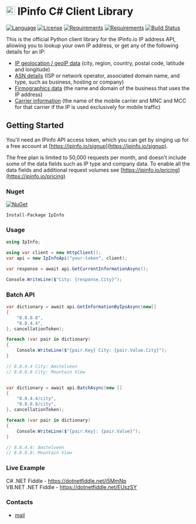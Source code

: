 # [<img src="https://ipinfo.io/static/ipinfo-small.svg" alt="IPinfo" width="24"/>](https://ipinfo.io/) IPinfo C# Client Library

[![Language](https://img.shields.io/badge/language-C%23-blue.svg?style=flat-square)](https://github.com/ipinfo/csharp/search?l=C%23&o=desc&s=&type=Code) 
[![License](https://img.shields.io/github/license/ipinfo/csharp.svg?label=License&maxAge=86400)](LICENSE) 
[![Requirements](https://img.shields.io/badge/Requirements-.NET%20Standard%202.0-blue.svg)](https://github.com/dotnet/standard/blob/master/docs/versions/netstandard2.0.md) 
[![Requirements](https://img.shields.io/badge/Requirements-.NET%20Framework%204.5-blue.svg)](https://github.com/dotnet/standard/blob/master/docs/versions/netstandard2.0.md) 
[![Build Status](https://github.com/ipinfo/csharp/workflows/.NET%20Core/badge.svg?branch=master)](https://github.com/ipinfo/csharp/actions?query=workflow%3A%22.NET+Core%22)

This is the official Python client library for the IPinfo.io IP address API, allowing you to lookup your own IP address, or get any of the following details for an IP:

 - [IP geolocation / geoIP data](https://ipinfo.io/ip-geolocation-api) (city, region, country, postal code, latitude and longitude)
 - [ASN details](https://ipinfo.io/asn-api) (ISP or network operator, associated domain name, and type, such as business, hosting or company)
 - [Firmographics data](https://ipinfo.io/ip-company-api) (the name and domain of the business that uses the IP address)
 - [Carrier information](https://ipinfo.io/ip-carrier-api) (the name of the mobile carrier and MNC and MCC for that carrier if the IP is used exclusively for mobile traffic)

## Getting Started

You'll need an IPinfo API access token, which you can get by singing up for a free account at [https://ipinfo.io/signup](https://ipinfo.io/signup).

The free plan is limited to 50,000 requests per month, and doesn't include some of the data fields such as IP type and company data. To enable all the data fields and additional request volumes see [https://ipinfo.io/pricing](https://ipinfo.io/pricing)

### Nuget

[![NuGet](https://img.shields.io/nuget/dt/IpInfo.svg?style=flat-square&label=IpInfo)](https://www.nuget.org/packages/IpInfo/)

```
Install-Package IpInfo
```

### Usage

```cs
using IpInfo;

using var client = new HttpClient();
var api = new IpInfoApi("your-token", client);

var response = await api.GetCurrentInformationAsync();

Console.WriteLine($"City: {response.City}");
```

### Batch API

```cs
var dictionary = await api.GetInformationByIpsAsync(new[]
{
    "8.8.8.8",
    "8.8.4.4",
}, cancellationToken);

foreach (var pair in dictionary)
{
    Console.WriteLine($"{pair.Key} City: {pair.Value.City}");
}

// 8.8.4.4 City: Amstelveen
// 8.8.8.8 City: Mountain View


var dictionary = await api.BatchAsync(new []
{
    "8.8.4.4/city",
    "8.8.8.8/city",
}, cancellationToken);

foreach (var pair in dictionary)
{
    Console.WriteLine($"{pair.Key}: {pair.Value}");
}

// 8.8.4.4: Amstelveen
// 8.8.8.8: Mountain View
```

### Live Example

C# .NET Fiddle - https://dotnetfiddle.net/i5MmNp  
VB.NET .NET Fiddle - https://dotnetfiddle.net/EUszSY  

### Contacts
* [mail](mailto:havendv@gmail.com)
